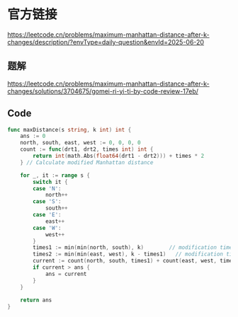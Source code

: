 # 官方链接
https://leetcode.cn/problems/maximum-manhattan-distance-after-k-changes/description/?envType=daily-question&envId=2025-06-20

## 题解
https://leetcode.cn/problems/maximum-manhattan-distance-after-k-changes/solutions/3704675/gomei-ri-yi-ti-by-code-review-17eb/

## Code
```go
func maxDistance(s string, k int) int {
    ans := 0
    north, south, east, west := 0, 0, 0, 0
    count := func(drt1, drt2, times int) int {
        return int(math.Abs(float64(drt1 - drt2))) + times * 2
    } // Calculate modified Manhattan distance

    for _, it := range s {
        switch it {
        case 'N':
            north++
        case 'S':
            south++
        case 'E':
            east++
        case 'W':
            west++
        }
        times1 := min(min(north, south), k)        // modification times for N and S
        times2 := min(min(east, west), k - times1)   // modification times for E and W
        current := count(north, south, times1) + count(east, west, times2)
        if current > ans {
            ans = current
        }
    }
    
    return ans
}
```